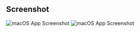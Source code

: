 ## Screenshot

![macOS App Screenshot](/public/static/demo/lockscreen.png)
![macOS App Screenshot](/public/static/demo/home.png)
